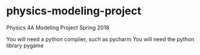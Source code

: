 # physics-modeling-project
Physics 4A Modeling Project Spring 2018


You will need a python complier, such as pycharm
You will need the python library pygame
